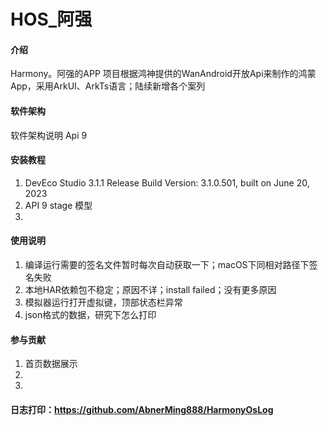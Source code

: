 # HOS_阿强

#### 介绍
Harmony。阿强的APP
项目根据鸿神提供的WanAndroid开放Api来制作的鸿蒙App，采用ArkUI、ArkTs语言；陆续新增各个案列

#### 软件架构
软件架构说明
Api 9


#### 安装教程

1.  DevEco Studio 3.1.1 Release  Build Version: 3.1.0.501, built on June 20, 2023
2.  API 9 stage 模型
3.  

#### 使用说明

1.  编译运行需要的签名文件暂时每次自动获取一下；macOS下同相对路径下签名失败
2.  本地HAR依赖包不稳定；原因不详；install failed；没有更多原因
3.  模拟器运行打开虚拟键，顶部状态栏异常
4.  json格式的数据，研究下怎么打印

#### 参与贡献

1.  首页数据展示
2.  
3.  



#### 日志打印：https://github.com/AbnerMing888/HarmonyOsLog



